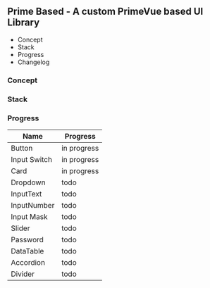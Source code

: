 Prime Based - A custom PrimeVue based UI Library
---

- Concept
- Stack
- Progress
- Changelog

### Concept

### Stack

### Progress

| Name         | Progress    |
|--------------|-------------|
| Button       | in progress |
| Input Switch | in progress |
| Card         | in progress |
| Dropdown     | todo        |
| InputText    | todo        |
| InputNumber  | todo        |
| Input Mask   | todo        |
| Slider       | todo        |
| Password     | todo        |
| DataTable    | todo        |
| Accordion    | todo        |
| Divider      | todo        |